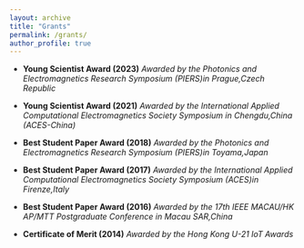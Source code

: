 ```yaml
---
layout: archive
title: "Grants"
permalink: /grants/
author_profile: true
---
```


- **Young Scientist Award (2023)** 
*Awarded by the Photonics and Electromagnetics Research Symposium (PIERS)in Prague,Czech Republic*

- **Young Scientist Award (2021)** 
*Awarded by the International Applied Computational Electromagnetics Society Symposium in Chengdu,China (ACES-China)*

- **Best Student Paper Award (2018)**
*Awarded by the Photonics and Electromagnetics Research Symposium (PIERS)in Toyama,Japan*

- **Best Student Paper Award (2017)**
*Awarded by the International Applied Computational Electromagnetics Society Symposium (ACES)in Firenze,Italy*

- **Best Student Paper Award (2016)**
*Awarded by the 17th IEEE MACAU/HK AP/MTT Postgraduate Conference in Macau SAR,China*

- **Certificate of Merit (2014)**
*Awarded by the Hong Kong U-21 IoT Awards*
